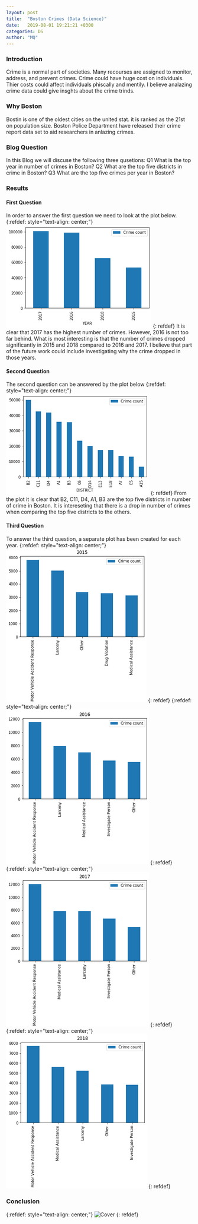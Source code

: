 ```yaml
---
layout: post
title:  "Boston Crimes (Data Science)"
date:   2019-08-01 19:21:21 +0300
categories: DS
author: "MQ"
---
```


### Introduction
Crime is a normal part of societies. Many recourses are assigned to monitor, address, and prevent crimes. Crime could have huge cost on individuals. Thier costs could affect individuals phiscally and mentily. I believe analazing crime data could give insghts about the crime trinds. 
### Why Boston 
Bostin is one of the oldest cities on the united stat. it is ranked as the 21st on population size. Boston Police Department have released their crime report data set to aid researchers in anlazing crimes. 
### Blog Question
In this Blog we will discuse the following three qusetions:
Q1 What is the top year in number of crimes in Boston?
Q2 What are the top five districts in crime in Boston? 
Q3 What are the top five crimes per year in Boston? 

### Results 
#### First Question
In order to answer the first question we need to look at the plot below.
{:refdef: style="text-align: center;"}
![q1](/assets/1.png)
{: refdef}
It is clear that 2017 has the highest number of crimes. However, 2016 is not too far behind. What is most interesting is that the number of crimes dropped significantly in 2015 and 2018 compared to 2016 and 2017.  I believe that part of the future work could include investigating why the crime dropped in those years.

#### Second Question
The second question can be answered by the plot below
{:refdef: style="text-align: center;"}
![q2](/assets/2.png)
{: refdef}
From the plot it is clear that B2, C11, D4, A1, B3 are the top five districts in number of crime in Boston. It is intereseting that there is a drop in number of crimes when comparing the top five districts to the others.

#### Third Question
To answer the third question, a separate plot has been created for each year.
{:refdef: style="text-align: center;"}
![q3_2015](/assets/2015.png)
{: refdef}
{:refdef: style="text-align: center;"}
![q3_2016](/assets/2016.png)
{: refdef}
{:refdef: style="text-align: center;"}
![q3_2017](/assets/2017.png)
{: refdef}
{:refdef: style="text-align: center;"}
![q3_2018](/assets/2018.png)
{: refdef}





### Conclusion 



{:refdef: style="text-align: center;"}
![Cover](/assets/1.jpg)
{: refdef}



